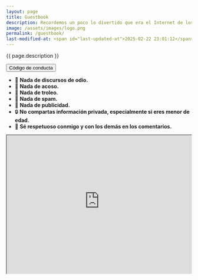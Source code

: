 ```yaml
---
layout: page
title: Guestbook
description: Recordemos un poco lo divertido que era el Internet de los '2000s. Puedes dejarme un mensaje o un saludo por aquí y también ver los mensajes de otras personas. ✌️
image: /assets/images/logo.png
permalink: /guestbook/
last-modified-at: <span id="last-updated-at">2025-02-22 23:01:12</span>
---
```


<p class="text-center">{{ page.description }}</p>

<button id="btn-read-more" class="btn btn-primary collapsed" data-toggle="collapse" data-target="#collapseIntro" role="button" aria-expanded="false" aria-controls="collapseIntro">
    <i class="fa-solid fa-plus"></i> Código de conducta
</button>

<div class="collapse" id="collapseIntro">
<ul>
<li>🚫 <strong>Nada de discursos de odio.</strong></li>
<li>🚫 <strong>Nada de acoso.</strong></li>
<li>🚫 <strong>Nada de troleo.</strong></li>
<li>🚫 <strong>Nada de spam.</strong></li>
<li>🚫 <strong>Nada de publicidad.</strong></li>
<li>🔒 <strong>No compartas información privada, especialmente si eres menor de edad.</strong></li>
<li>🤝 <strong>Sé respetuoso conmigo y con los demás en los comentarios.</strong></li>
</ul>
</div>

<div style="position: relative; width: 100%; padding-top: 75%; height: 0; overflow: hidden;">
<iframe
src="https://luiscarlospando.atabook.org/"
style="position: absolute; top: 0; left: 0; width: 100%; height: 100%; border: 1px solid #151f28;"
loading="lazy"
allowfullscreen>
</iframe>
</div>
